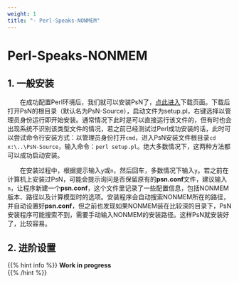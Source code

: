 ```yaml
---
weight: 1
title: "- Perl-Speaks-NONMEM"
---
```


<!-- <font style="font-size:2em">Perl-Speaks-NONMEM</font>   -->
# Perl-Speaks-NONMEM

## 1. 一般安装
&emsp;&emsp;在成功配置Perl环境后，我们就可以安装PsN了，[点此进入](https://uupharmacometrics.github.io/PsN/download.html)下载页面。下载后打开PsN的根目录（默认名为PsN-Source），启动文件为setup.pl，右键选择以管理员身份运行即开始安装。通常情况下此时是可以直接运行该文件的，但有时也会出现系统不识别该类型文件的情况，若之前已经测试过Perl成功安装的话，此时可以尝试命令行安装方式：以管理员身份打开`cmd`，进入PsN安装文件根目录`cd x:\..\PsN-Source`，输入命令：`perl setup.pl`。绝大多数情况下，这两种方法都可以成功启动安装。

&emsp;&emsp;在安装过程中，根据提示输入`y`或`n`，然后回车，多数情况下输入`y`。若之前在计算机上安装过PsN，可能会提示询问是否保留原有的**psn.conf**文件，建议输入`n`，让程序新建一个**psn.conf**，这个文件里记录了一些配置信息，包括NONMEM版本、路径以及计算模型时的选项。安装程序会自动搜索NONMEM所在的路径，并自动设置好**psn.conf**，但之前也发现如果NONMEM装在比较深的目录下，PsN安装程序可能搜索不到，需要手动输入NONMEM的安装路径。这样PsN就安装好了，比较容易。

## 2. 进阶设置
{{% hint info %}}
**Work in progress**  
{{% /hint %}}
